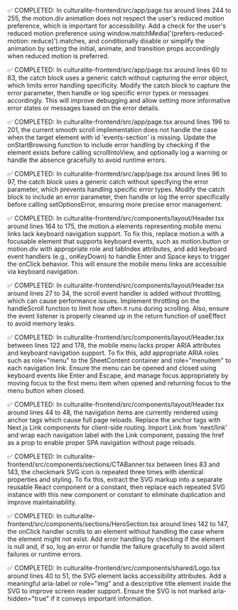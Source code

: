 ✅ COMPLETED: In culturalite-frontend/src/app/page.tsx around lines 244 to 255, the motion.div animation does not respect the user's reduced motion preference, which is important for accessibility. Add a check for the user's reduced motion preference using window.matchMedia('(prefers-reduced-motion: reduce)').matches, and conditionally disable or simplify the animation by setting the initial, animate, and transition props accordingly when reduced motion is preferred.

✅ COMPLETED: In culturalite-frontend/src/app/page.tsx around lines 60 to 63, the catch block uses a generic catch without capturing the error object, which limits error handling specificity. Modify the catch block to capture the error parameter, then handle or log specific error types or messages accordingly. This will improve debugging and allow setting more informative error states or messages based on the error details.

✅ COMPLETED: In culturalite-frontend/src/app/page.tsx around lines 196 to 201, the current smooth scroll implementation does not handle the case when the target element with id 'events-section' is missing. Update the onStartBrowsing function to include error handling by checking if the element exists before calling scrollIntoView, and optionally log a warning or handle the absence gracefully to avoid runtime errors.

✅ COMPLETED: In culturalite-frontend/src/app/page.tsx around lines 96 to 97, the catch block uses a generic catch without specifying the error parameter, which prevents handling specific error types. Modify the catch block to include an error parameter, then handle or log the error specifically before calling setOptionsError, ensuring more precise error management.

✅ COMPLETED: In culturalite-frontend/src/components/layout/Header.tsx around lines 164 to 175, the motion.a elements representing mobile menu links lack keyboard navigation support. To fix this, replace motion.a with a focusable element that supports keyboard events, such as motion.button or motion.div with appropriate role and tabIndex attributes, and add keyboard event handlers (e.g., onKeyDown) to handle Enter and Space keys to trigger the onClick behavior. This will ensure the mobile menu links are accessible via keyboard navigation.

✅ COMPLETED: In culturalite-frontend/src/components/layout/Header.tsx around lines 27 to 34, the scroll event handler is added without throttling, which can cause performance issues. Implement throttling on the handleScroll function to limit how often it runs during scrolling. Also, ensure the event listener is properly cleaned up in the return function of useEffect to avoid memory leaks.

✅ COMPLETED: In culturalite-frontend/src/components/layout/Header.tsx between lines 122 and 178, the mobile menu lacks proper ARIA attributes and keyboard navigation support. To fix this, add appropriate ARIA roles such as role="menu" to the SheetContent container and role="menuitem" to each navigation link. Ensure the menu can be opened and closed using keyboard events like Enter and Escape, and manage focus appropriately by moving focus to the first menu item when opened and returning focus to the menu button when closed.

✅ COMPLETED: In culturalite-frontend/src/components/layout/Header.tsx around lines 44 to 48, the navigation items are currently rendered using anchor tags which cause full page reloads. Replace the anchor tags with Next.js Link components for client-side routing. Import Link from 'next/link' and wrap each navigation label with the Link component, passing the href as a prop to enable proper SPA navigation without page reloads.

✅ COMPLETED: In culturalite-frontend/src/components/sections/CTABanner.tsx between lines 83 and 143, the checkmark SVG icon is repeated three times with identical properties and styling. To fix this, extract the SVG markup into a separate reusable React component or a constant, then replace each repeated SVG instance with this new component or constant to eliminate duplication and improve maintainability.

✅ COMPLETED: In culturalite-frontend/src/components/sections/HeroSection.tsx around lines 142 to 147, the onClick handler scrolls to an element without handling the case where the element might not exist. Add error handling by checking if the element is null and, if so, log an error or handle the failure gracefully to avoid silent failures or runtime errors.

✅ COMPLETED: In culturalite-frontend/src/components/shared/Logo.tsx around lines 40 to 51, the SVG element lacks accessibility attributes. Add a meaningful aria-label or role="img" and a descriptive title element inside the SVG to improve screen reader support. Ensure the SVG is not marked aria-hidden="true" if it conveys important information.
